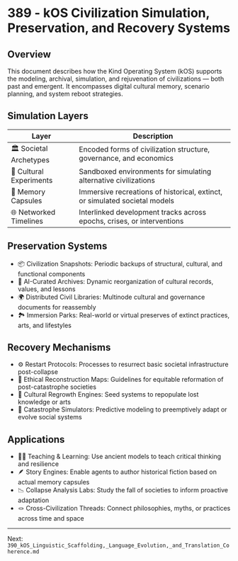 # 389 - kOS Civilization Simulation, Preservation, and Recovery Systems

## Overview
This document describes how the Kind Operating System (kOS) supports the modeling, archival, simulation, and rejuvenation of civilizations — both past and emergent. It encompasses digital cultural memory, scenario planning, and system reboot strategies.

## Simulation Layers
| Layer                     | Description                                                                 |
|--------------------------|-----------------------------------------------------------------------------|
| 🏛️ Societal Archetypes     | Encoded forms of civilization structure, governance, and economics            |
| 🧪 Cultural Experiments     | Sandboxed environments for simulating alternative civilizations               |
| 📜 Memory Capsules         | Immersive recreations of historical, extinct, or simulated societal models    |
| 🌐 Networked Timelines     | Interlinked development tracks across epochs, crises, or interventions        |

## Preservation Systems
- 📦 Civilization Snapshots: Periodic backups of structural, cultural, and functional components
- 🧠 AI-Curated Archives: Dynamic reorganization of cultural records, values, and lessons
- 🌍 Distributed Civil Libraries: Multinode cultural and governance documents for reassembly
- 🏞️ Immersion Parks: Real-world or virtual preserves of extinct practices, arts, and lifestyles

## Recovery Mechanisms
- ⚙️ Restart Protocols: Processes to resurrect basic societal infrastructure post-collapse
- 🧭 Ethical Reconstruction Maps: Guidelines for equitable reformation of post-catastrophe societies
- 🌿 Cultural Regrowth Engines: Seed systems to repopulate lost knowledge or arts
- 🚨 Catastrophe Simulators: Predictive modeling to preemptively adapt or evolve social systems

## Applications
- 🧑‍🏫 Teaching & Learning: Use ancient models to teach critical thinking and resilience
- 🪶 Story Engines: Enable agents to author historical fiction based on actual memory capsules
- 📉 Collapse Analysis Labs: Study the fall of societies to inform proactive adaptation
- 🪢 Cross-Civilization Threads: Connect philosophies, myths, or practices across time and space

---
Next: `390_kOS_Linguistic_Scaffolding,_Language_Evolution,_and_Translation_Coherence.md`

